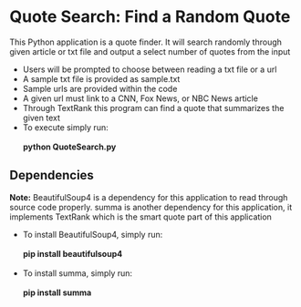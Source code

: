 # Quote Search: Find a Random Quote
This Python application is a quote finder. It will search randomly through given article or txt file and output a select number of quotes from the input
- Users will be prompted to choose between reading a txt file or a url
- A sample txt file is provided as sample.txt
- Sample urls are provided within the code
- A given url must link to a CNN, Fox News, or NBC News article
- Through TextRank this program can find a quote that summarizes the given text
- To execute simply run: <br> <br>
**python QuoteSearch.py**
## Dependencies
**Note:** BeautifulSoup4 is a dependency for this application to read through source code properly. summa is another dependency for this application, it implements TextRank which is the smart quote part of this application
- To install BeautifulSoup4, simply run: <br> <br>
**pip install beautifulsoup4** <br> <br>
- To install summa, simply run: <br> <br>
**pip install summa**


